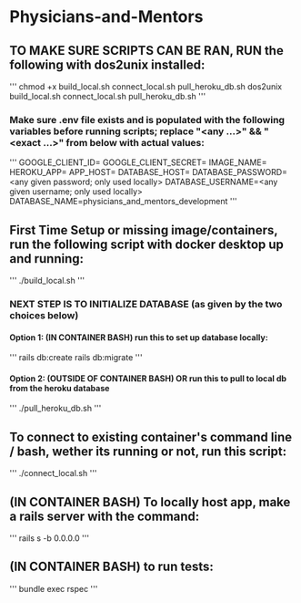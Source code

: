 # Physicians-and-Mentors


## TO MAKE SURE SCRIPTS CAN BE RAN, RUN the following with dos2unix installed:
'''
chmod +x build_local.sh connect_local.sh pull_heroku_db.sh
dos2unix build_local.sh connect_local.sh pull_heroku_db.sh
'''
### Make sure .env file exists and is populated with the following variables before running scripts; replace "<any ...>" && "<exact ...>" from below with actual values:
'''
GOOGLE_CLIENT_ID=<exact as found on heroku app config>
GOOGLE_CLIENT_SECRET=<exact as found on heroku app config>
IMAGE_NAME=<any given name different to pre-existing images>
HEROKU_APP=<exact app name as shown on heroku>
APP_HOST=<any given name>
DATABASE_HOST=<any given name different from APP_HOST>
DATABASE_PASSWORD=<any given password; only used locally>
DATABASE_USERNAME=<any given username; only used locally>
DATABASE_NAME=physicians_and_mentors_development
'''

## First Time Setup or missing image/containers, run the following script with docker desktop up and running:
'''
./build_local.sh
'''
### NEXT STEP IS TO INITIALIZE DATABASE (as given by the two choices below)
#### Option 1: (IN CONTAINER BASH) run this to set up database locally:
'''
rails db:create
rails db:migrate
'''

#### Option 2: (OUTSIDE OF CONTAINER BASH) OR run this to pull to local db from the heroku database
'''
./pull_heroku_db.sh
'''

## To connect to existing container's command line / bash, wether its running or not, run this script:
'''
./connect_local.sh
'''

## (IN CONTAINER BASH) To locally host app, make a rails server with the command:
'''
rails s -b 0.0.0.0
'''

## (IN CONTAINER BASH) to run tests:
'''
bundle exec rspec
'''